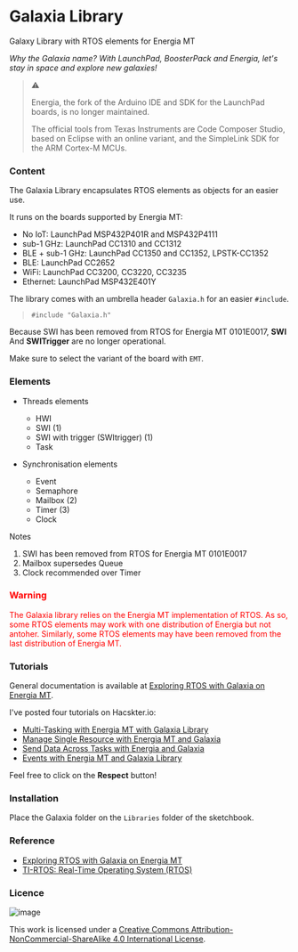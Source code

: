 # Galaxia Library
Galaxy Library with RTOS elements for Energia MT

*Why the Galaxia name? With LaunchPad, BoosterPack and Energia, let's stay in space and explore new galaxies!*

> :warning:
>
>Energia, the fork of the Arduino IDE and SDK for the LaunchPad boards, is no longer maintained.
>
>The official tools from Texas Instruments are Code Composer Studio, based on Eclipse with an online variant, and the SimpleLink SDK for the ARM Cortex-M MCUs. 

### Content

The Galaxia Library encapsulates RTOS elements as objects for an easier use. 

It runs on the boards supported by Energia MT: 

* No IoT: LaunchPad MSP432P401R and MSP432P4111
* sub-1 GHz: LaunchPad CC1310 and CC1312
* BLE + sub-1 GHz: LaunchPad CC1350 and CC1352, LPSTK-CC1352
* BLE: LaunchPad CC2652
* WiFi: LaunchPad CC3200, CC3220, CC3235
* Ethernet: LaunchPad MSP432E401Y

The library comes with an umbrella header `Galaxia.h` for an easier `#include`.

> `#include "Galaxia.h"`

Because SWI has been removed from RTOS for Energia MT 0101E0017, **SWI** And **SWITrigger** are no longer operational.

Make sure to select the variant of the board with `EMT`.

### Elements 

* Threads elements
	* HWI
	* SWI (1)
	* SWI with trigger (SWItrigger) (1)
	* Task

* Synchronisation elements
	* Event
	* Semaphore
	* Mailbox (2)
	* Timer (3)
	* Clock 
	
Notes

1.	SWI has been removed from RTOS for Energia MT 0101E0017
2.	Mailbox supersedes Queue
3. 	Clock recommended over Timer
  
### <font color="red">Warning</font>

<font color="red">The Galaxia library relies on the Energia MT implementation of RTOS. As so, some RTOS elements may work with one distribution of Energia but not antoher. Similarly, some RTOS elements may have been removed from the last distribution of Energia MT.</font>

### Tutorials

General documentation is available at [Exploring RTOS with Galaxia on Energia MT](http://embeddedcomputing.weebly.com/exploring-rtos-with-galaxia.html).

I've posted four tutorials on Hacskter.io:

* [Multi-Tasking with Energia MT with Galaxia Library](https://www.hackster.io/rei-vilo/multi-tasking-with-energia-mt-and-galaxia-library-20bd64?ref=user&amp;ref_id=55319&amp;offset=2)
* [Manage Single Resource with Energia MT and Galaxia](https://www.hackster.io/rei-vilo/manage-single-resource-with-energia-mt-and-galaxia-cadb26?ref=user&amp;ref_id=55319&amp;offset=1)
* [Send Data Across Tasks with Energia and Galaxia](https://www.hackster.io/rei-vilo/send-data-across-tasks-with-energia-and-galaxia-8be05c?ref=user&amp;ref_id=55319&amp;offset=0)
* [Events with Energia MT and Galaxia Library](https://www.hackster.io/rei-vilo/events-with-energia-mt-and-galaxia-library-741d9b?ref=user&amp;ref_id=55319&amp;offset=0)

Feel free to click on the **Respect** button!

### Installation

Place the Galaxia folder on the `Libraries` folder of the sketchbook.

### Reference 

* [Exploring RTOS with Galaxia on Energia MT](http://embeddedcomputing.weebly.com/exploring-rtos-with-galaxia.html)
* [TI-RTOS: Real-Time Operating System (RTOS)](http://www.ti.com/tool/ti-rtos)

### Licence

![image](https://i.creativecommons.org/l/by-nc-sa/4.0/88x31.png)

This work is licensed under a [Creative Commons Attribution-NonCommercial-ShareAlike 4.0 International License](http://creativecommons.org/licenses/by-nc-sa/4.0/).
